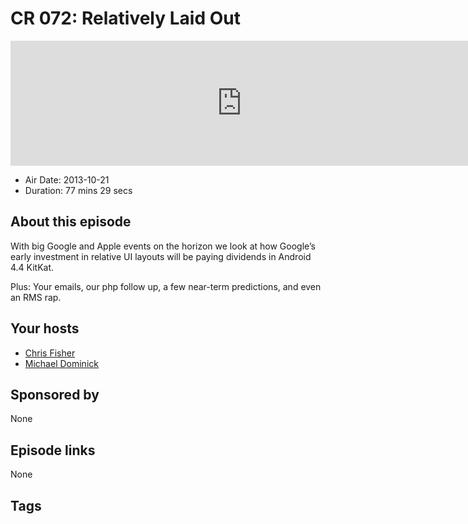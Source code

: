 # CR 072: Relatively Laid Out

<iframe src="https://player.fireside.fm/v2/MLf2ZzhC+XSXOmkK2?theme=dark" width="740" height="200" frameborder="0" scrolling="no"></iframe>

* Air Date: 2013-10-21
* Duration: 77 mins 29 secs

## About this episode

With big Google and Apple events on the horizon we look at how Google’s early investment in relative UI layouts will be paying dividends in Android 4.4 KitKat.

Plus: Your emails, our php follow up, a few near-term predictions, and even an RMS rap.

## Your hosts
* [Chris Fisher](https://coder.show/hosts/chrislas)
* [Michael Dominick](https://coder.show/hosts/michael)

## Sponsored by

None



## Episode links

None



## Tags

